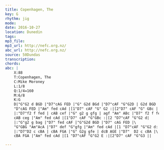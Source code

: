 ```yaml
---
title: Copenhagen, The
key: G
rhythm: jig 
mode:
date: 2016-10-27
location: Dunedin
tags:
mp3_file:
mp3_url: http://nefc.org.nz/
abc_url: http://nefc.org.nz/
source: 50Dundas
transcription:
chords: 
abc: |
    X:88
    T:Copenhagen, The
    C:Mike Moroney
    L:1/8
    Q:1/4=160
    M:6/8
    K:G
    D|"G"G2 d BGD |"D7"cAG FED |"G" G2d BGd |"D7"cAF "G"G2D | G2d BGD |!
    "D"cAG FED |"Am" fed cAd |[1"D7" cAF "G" G2 :|[2"D7" cAF "G" GBc |
    |:"D7"f2 f fed | cAB cef |"G" g2 g gfg | agf "Am" ABc |"D7" f2 f fed |\
    cAB ceg |"Am" fed cAd |[1"D7" cAF "G"GBc :|[2 "D7"cAF "G"G2 d|
    |:"G"g2 g bag |"D7" fed cAF |"G"G2d BGD |"D7" cAG FED |\
    "G"GBG "Am"AcA |"D7" def "G"gfg |"Am" fed cAd |[1 "D7"cAF "G"G2 d:|[2"D7" cAF "G"G2 E |
    |:"D7"D2 c cBA | cBA FGA |"G" G2g gfe | dcB AGE |"D7"  D2 c cBA |\
    cBA FGA |"Am" fed cAd |[1 "D7"cAF "G"G2 E :|[2"D7" cAF "G"G3 ||

---
```

